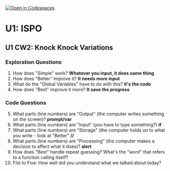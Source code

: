 [![Open in Codespaces](https://classroom.github.com/assets/launch-codespace-2972f46106e565e64193e422d61a12cf1da4916b45550586e14ef0a7c637dd04.svg)](https://classroom.github.com/open-in-codespaces?assignment_repo_id=20404986)
# U1: ISPO
## U1 CW2: Knock Knock Variations
### Exploration Questions

1. How does "Simple" work? **Whatever you input, it does same thing**
2. How does "Better" improve it? **It needs more input**
3. What do the "Global Variables" have to do with this? **it's the code**
4. How does "Best" improve it more? **It save the progress**
   
### Code Questions
5. What parts (line numbers) are "Output" (the computer writes something on the screen)? **prompt/var**
6. What parts (line numbers) are "Input" (you have to type something?) **if**
7. What parts (line numbers) are "Storage" (the computer holds on to what you write - look at "Better" **//**
8. What parts (line numbers) are "Processing" (the computer makes a decision to affect what it does)? **alert**
9. How does "Best" handle repeat guessing? What's the "word" that refers to a function calling itself? 
10. Fist to Five:  How well did you understand what we talked about today?

